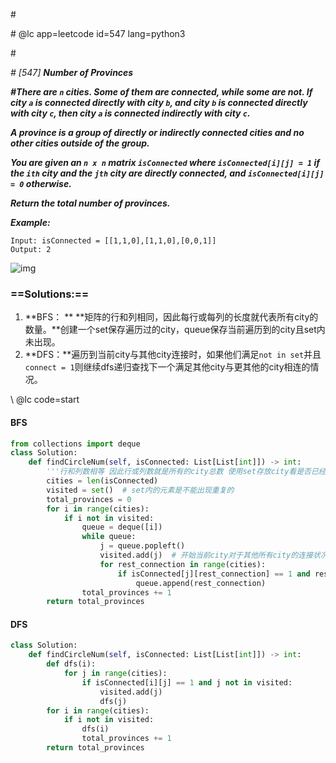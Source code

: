 \#

\# @lc app=leetcode id=547 lang=python3

\#

*\# [547] **Number of Provinces***

***\#There are `n` cities. Some of them are connected, while some are not. If city `a` is connected directly with city `b`, and city `b` is connected directly with city `c`, then city `a` is connected indirectly with city `c`.***

***A province is a group of directly or indirectly connected cities and no other cities outside of the group.***

***You are given an `n x n` matrix `isConnected` where `isConnected[i][j] = 1` if the `ith` city and the `jth` city are directly connected, and `isConnected[i][j] = 0` otherwise.***

***Return the total number of provinces.***

***Example:***

```
Input: isConnected = [[1,1,0],[1,1,0],[0,0,1]]
Output: 2
```

![img](https://assets.leetcode.com/uploads/2020/12/24/graph1.jpg)

### ==Solutions:==

1. **BFS： ** **矩阵的行和列相同，因此每行或每列的长度就代表所有city的数量。**创建一个set保存遍历过的city，queue保存当前遍历到的city且set内未出现。
2. **DFS：**遍历到当前city与其他city连接时，如果他们满足`not in set`并且`connect = 1`则继续dfs递归查找下一个满足其他city与更其他的city相连的情况。

\ @lc code=start

#### BFS

```python
from collections import deque
class Solution:
    def findCircleNum(self, isConnected: List[List[int]]) -> int:
        '''行和列数相等 因此行或列数就是所有的city总数 使用set存放city看是否已经存在在set里'''
        cities = len(isConnected)
        visited = set()  # set内的元素是不能出现重复的
        total_provinces = 0
        for i in range(cities):
            if i not in visited:
                queue = deque([i])
                while queue:
                    j = queue.popleft()
                    visited.add(j)  # 开始当前city对于其他所有city的连接状况的搜索
                    for rest_connection in range(cities):
                        if isConnected[j][rest_connection] == 1 and rest_connection not in visited:
                            queue.append(rest_connection)
                total_provinces += 1
        return total_provinces
```

#### DFS

```python
class Solution:
    def findCircleNum(self, isConnected: List[List[int]]) -> int:	
    	def dfs(i):
            for j in range(cities):
                if isConnected[i][j] == 1 and j not in visited:
                    visited.add(j)
                    dfs(j)
        for i in range(cities):
            if i not in visited:
                dfs(i)
                total_provinces += 1
        return total_provinces
```

